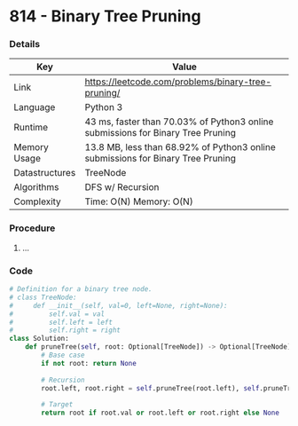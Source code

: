 # 814 - Binary Tree Pruning

### Details

| Key | Value |
| --- | ----- |
| Link | https://leetcode.com/problems/binary-tree-pruning/
| Language | Python 3
| Runtime | 43 ms, faster than 70.03% of Python3 online submissions for Binary Tree Pruning
| Memory Usage | 13.8 MB, less than 68.92% of Python3 online submissions for Binary Tree Pruning
| Datastructures | TreeNode
| Algorithms | DFS w/ Recursion
| Complexity | Time: O(N) Memory: O(N)

### Procedure

1. ...

### Code

```python
# Definition for a binary tree node.
# class TreeNode:
#     def __init__(self, val=0, left=None, right=None):
#         self.val = val
#         self.left = left
#         self.right = right
class Solution:
    def pruneTree(self, root: Optional[TreeNode]) -> Optional[TreeNode]:
        # Base case
        if not root: return None
        
        # Recursion
        root.left, root.right = self.pruneTree(root.left), self.pruneTree(root.right)
        
        # Target
        return root if root.val or root.left or root.right else None
```
